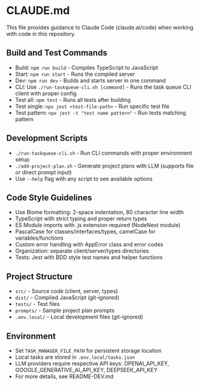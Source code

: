 # CLAUDE.md

This file provides guidance to Claude Code (claude.ai/code) when working with code in this repository.

## Build and Test Commands
- Build: `npm run build` - Compiles TypeScript to JavaScript
- Start: `npm run start` - Runs the compiled server
- Dev: `npm run dev` - Builds and starts server in one command
- CLI: Use `./run-taskqueue-cli.sh [command]` - Runs the task queue CLI client with proper config
- Test all: `npm test` - Runs all tests after building
- Test single: `npx jest <test-file-path>` - Run specific test file
- Test pattern: `npx jest -t "test name pattern"` - Run tests matching pattern

## Development Scripts
- `./run-taskqueue-cli.sh` - Run CLI commands with proper environment setup
- `./add-project-plan.sh` - Generate project plans with LLM (supports file or direct prompt input)
- Use `--help` flag with any script to see available options

## Code Style Guidelines
- Use Biome formatting: 2-space indentation, 80 character line width
- TypeScript with strict typing and proper return types
- ES Module imports with .js extension required (NodeNext module)
- PascalCase for classes/interfaces/types, camelCase for variables/functions
- Custom error handling with AppError class and error codes
- Organization: separate client/server/types directories
- Tests: Jest with BDD style test names and helper functions

## Project Structure
- `src/` - Source code (client, server, types)
- `dist/` - Compiled JavaScript (git-ignored)
- `tests/` - Test files
- `prompts/` - Sample project plan prompts
- `.env.local/` - Local development files (git-ignored)

## Environment
- Set `TASK_MANAGER_FILE_PATH` for persistent storage location
- Local tasks are stored in `.env.local/tasks.json`
- LLM providers require respective API keys: OPENAI_API_KEY, GOOGLE_GENERATIVE_AI_API_KEY, DEEPSEEK_API_KEY
- For more details, see README-DEV.md